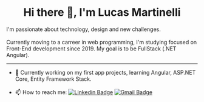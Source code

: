 <h1 align="center">Hi there 👋, I'm Lucas Martinelli</h1>

I'm passionate about technology, design and new challenges. 
<br /><br />
Currently moving to a carreer in web programming, I'm studying focused on Front-End development since 2019. My goal is to be FullStack (.NET Angular).
<hr>

- :rocket: Currently working on my first app projects, learning Angular, ASP.NET Core, Entity Framework Stack.<br /><br />
- 📫 How to reach me:  [![Linkedin Badge](https://img.shields.io/badge/-lucasbmartinelli-blue?style=flat-square&logo=Linkedin&logoColor=white&link=https://www.linkedin.com/in/lucasbmartinelli/)](https://www.linkedin.com/in/lucasbmartinelli/)
[![Gmail Badge](https://img.shields.io/badge/-lucasbmartinelli@gmail.com-c14438?style=flat-square&logo=Gmail&logoColor=white&link=mailto:lucasbmartinelli@gmail.com)](mailto:lucasbmartinelli@gmail.com)
